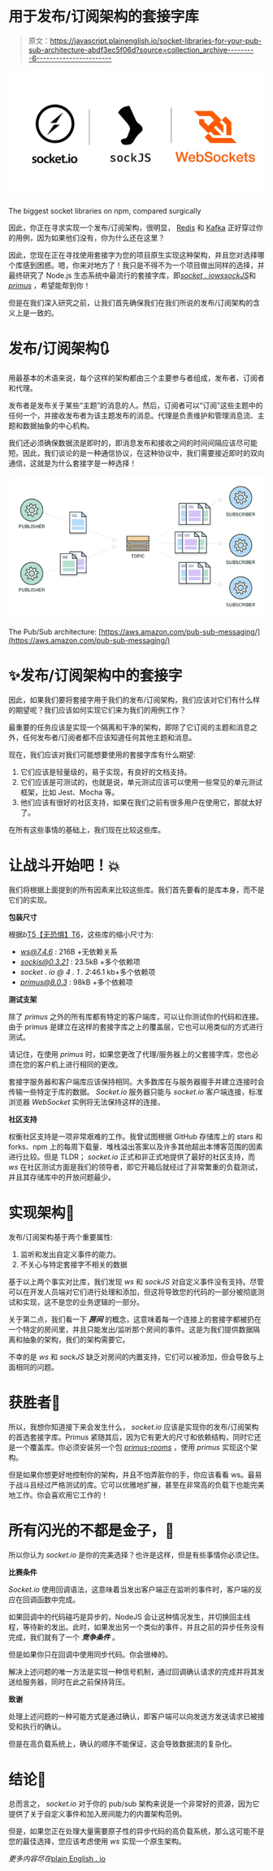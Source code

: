# 用于发布/订阅架构的套接字库

> 原文：<https://javascript.plainenglish.io/socket-libraries-for-your-pub-sub-architecture-abdf3ec5f06d?source=collection_archive---------6----------------------->

![](img/fb1dfb599d394d2b62d2eb428c18518d.png)

The biggest socket libraries on npm, compared surgically

因此，你正在寻求实现一个发布/订阅架构，很明显， [Redis](https://redis.io/topics/pubsub) 和 [Kafka](https://kafka.apache.org/) 正好穿过你的用例，因为如果他们没有，你为什么还在这里？

因此，您现在正在寻找使用套接字为您的项目原生实现这种架构，并且您对选择哪个库感到困惑。嗯，你来对地方了！我只是不得不为一个项目做出同样的选择，并最终研究了 Node.js 生态系统中最流行的套接字库，即[*socket . io*](https://www.npmjs.com/package/socket.io)[*ws*](https://www.npmjs.com/package/ws)[*sockJS*](https://www.npmjs.com/package/sockjs)和 [*primus*](https://www.npmjs.com/package/primus) ，希望能帮到你！

但是在我们深入研究之前，让我们首先确保我们在我们所说的发布/订阅架构的含义上是一致的。

# 发布/订阅架构🔃

用最基本的术语来说，每个这样的架构都由三个主要参与者组成，发布者、订阅者和代理。

发布者是发布关于某些“主题”的消息的人。然后，订阅者可以“订阅”这些主题中的任何一个，并接收发布者为该主题发布的消息。代理是负责维护和管理消息流、主题和数据抽象的中心机构。

我们还必须确保数据流是即时的，即消息发布和接收之间的时间间隔应该尽可能短。因此，我们谈论的是一种通信协议，在这种协议中，我们需要接近即时的双向通信，这就是为什么套接字是一种选择！

![](img/1edc575d4932beea831c642fdc7f790c.png)

The Pub/Sub architecture: [https://aws.amazon.com/pub-sub-messaging/](https://aws.amazon.com/pub-sub-messaging/)

# ✨发布/订阅架构中的套接字

因此，如果我们要将套接字用于我们的发布/订阅架构，我们应该对它们有什么样的期望呢？我们应该如何实现它们来为我们的用例工作？

最重要的任务应该是实现一个隔离和干净的架构，即除了它订阅的主题和消息之外，任何发布者/订阅者都不应该知道任何其他主题和消息。

现在，我们应该对我们可能想要使用的套接字库有什么期望:

1.  它们应该是轻量级的，易于实现，有良好的文档支持。
2.  它们应该是可测试的，也就是说，单元测试应该可以使用一些常见的单元测试框架，比如 Jest、Mocha 等。
3.  他们应该有很好的社区支持，如果在我们之前有很多用户在使用它，那就太好了。

在所有这些事情的基础上，我们现在比较这些库。

# 让战斗开始吧！💥

我们将根据上面提到的所有因素来比较这些库。我们首先要看的是库本身，而不是它们的实现。

**包装尺寸**

根据*b*[T5【无恐惧】T6](https://bundlephobia.com/)，这些库的缩小尺寸为:

*   *ws@7.4.6* : 216B +无依赖关系
*   *sockjs@0.3.21* : 23.5kB +多个依赖项
*   *socket . io @ 4 . 1 . 2*:46.1 kb+多个依赖项
*   *primus@8.0.3* : 98kB +多个依赖项

**测试支架**

除了 *primus* 之外的所有库都有特定的客户端库，可以让你测试你的代码和连接。由于 primus 是建立在这样的套接字库之上的覆盖层，它也可以用类似的方式进行测试。

请记住，在使用 *primus* 时，如果您更改了代理/服务器上的父套接字库，您也必须在您的客户机上进行相同的更改。

套接字服务器和客户端库应该保持相同。大多数库在与服务器握手并建立连接时会传输一些特定于库的数据。 *Socket.io* 服务器只能与 *socket.io* 客户端连接，标准浏览器 *WebSocket* 实例将无法保持这样的连接。

**社区支持**

权衡社区支持是一项非常艰难的工作。我曾试图根据 GitHub 存储库上的 stars 和 forks、npm 上的每周下载量、堆栈溢出答案以及许多其他超出本博客范围的因素进行比较。但是 TLDR； *socket.io* 正式和非正式地提供了最好的社区支持，而 *ws* 在社区测试方面是我们的领导者，即它开箱后就经过了非常繁重的负载测试，并且其存储库中的开放问题最少。

# 实现架构🧮

发布/订阅架构基于两个重要属性:

1.  监听和发出自定义事件的能力。
2.  不关心与特定套接字不相关的数据

基于以上两个事实对比库，我们发现 *ws* 和 *sockJS* 对自定义事件没有支持。尽管可以在开发人员端对它们进行处理和添加，但这将导致您的代码的一部分被彻底测试和实现，这不是您的业务逻辑的一部分。

关于第二点，我们看一下 ***房间*** 的概念，这意味着每一个连接上的套接字都被扔在一个特定的房间里，并且只能发出/监听那个房间的事件。这是为我们提供数据隔离和抽象的架构，我们的架构需要它。

不幸的是 *ws* 和 *sockJS* 缺乏对房间的内置支持，它们可以被添加，但会导致与上面相同的问题。

# 获胜者🎇

所以，我想你知道接下来会发生什么， *socket.io* 应该是实现你的发布/订阅架构的首选套接字库。Primus 紧随其后，因为它有更大的尺寸和依赖结构，同时它还是一个覆盖库。你必须安装另一个包 [*primus-rooms*](https://www.npmjs.com/package/primus-rooms) ，使用 *primus* 实现这个架构。

但是如果你想更好地控制你的架构，并且不怕弄脏你的手，你应该看看 ws。最易于战斗且经过严格测试的库。它可以优雅地扩展，甚至在非常高的负载下也能完美地工作。你会喜欢用它工作的！

# 所有闪光的不都是金子，🛑

所以你认为 *socket.io* 是你的完美选择？也许是这样，但是有些事情你必须记住。

**比赛条件**

*Socket.io* 使用回调语法，这意味着当发出客户端正在监听的事件时，客户端的反应在回调函数中完成。

如果回调中的代码碰巧是异步的，NodeJS 会让这种情况发生，并切换回主线程，等待新的发出。此时，如果发出另一个类似的事件，并且之前的异步任务没有完成，我们就有了一个 ***竞争条件*** 。

但是如果你只在回调中使用同步代码。你会很棒的。

解决上述问题的唯一方法是实现一种信号机制，通过回调确认请求的完成并将其发送给服务器，同时在此之前保持背压。

**致谢**

处理上述问题的一种可能方式是通过确认，即客户端可以向发送方发送请求已被接受和执行的确认。

但是在高负载系统上，确认的顺序不能保证，这会导致数据流的复杂化。

# 结论🚀

总而言之， *socket.io* 对于你的 pub/sub 架构来说是一个非常好的资源，因为它提供了关于自定义事件和加入房间能力的内置架构范例。

但是，如果您正在处理大量需要原子性的异步代码的高负载系统，那么这可能不是您的最佳选择，您应该考虑使用 *ws* 实现一个原生架构。

*更多内容尽在*[plain English . io](http://plainenglish.io/)